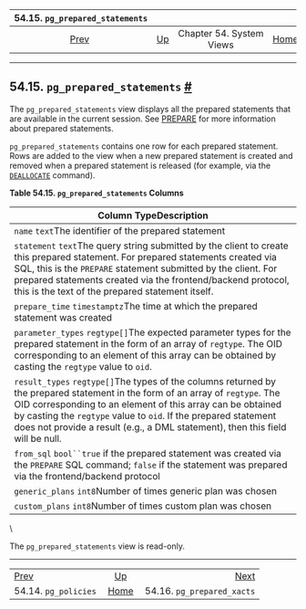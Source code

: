 <!--?xml version="1.0" encoding="UTF-8" standalone="no"?-->

|           54.15. `pg_prepared_statements`           |                                             |                          |                                                       |                                                                 |
| :-------------------------------------------------: | :------------------------------------------ | :----------------------: | ----------------------------------------------------: | --------------------------------------------------------------: |
| [Prev](view-pg-policies.html "54.14. pg_policies")  | [Up](views.html "Chapter 54. System Views") | Chapter 54. System Views | [Home](index.html "PostgreSQL 17devel Documentation") |  [Next](view-pg-prepared-xacts.html "54.16. pg_prepared_xacts") |

***

## 54.15. `pg_prepared_statements` [#](#VIEW-PG-PREPARED-STATEMENTS)



The `pg_prepared_statements` view displays all the prepared statements that are available in the current session. See [PREPARE](sql-prepare.html "PREPARE") for more information about prepared statements.

`pg_prepared_statements` contains one row for each prepared statement. Rows are added to the view when a new prepared statement is created and removed when a prepared statement is released (for example, via the [`DEALLOCATE`](sql-deallocate.html "DEALLOCATE") command).

**Table 54.15. `pg_prepared_statements` Columns**

| Column TypeDescription                                                                                                                                                                                                                                                                                                                            |
| ------------------------------------------------------------------------------------------------------------------------------------------------------------------------------------------------------------------------------------------------------------------------------------------------------------------------------------------------- |
| `name` `text`The identifier of the prepared statement                                                                                                                                                                                                                                                                                             |
| `statement` `text`The query string submitted by the client to create this prepared statement. For prepared statements created via SQL, this is the `PREPARE` statement submitted by the client. For prepared statements created via the frontend/backend protocol, this is the text of the prepared statement itself.                             |
| `prepare_time` `timestamptz`The time at which the prepared statement was created                                                                                                                                                                                                                                                                  |
| `parameter_types` `regtype[]`The expected parameter types for the prepared statement in the form of an array of `regtype`. The OID corresponding to an element of this array can be obtained by casting the `regtype` value to `oid`.                                                                                                             |
| `result_types` `regtype[]`The types of the columns returned by the prepared statement in the form of an array of `regtype`. The OID corresponding to an element of this array can be obtained by casting the `regtype` value to `oid`. If the prepared statement does not provide a result (e.g., a DML statement), then this field will be null. |
| `from_sql` `bool``true` if the prepared statement was created via the `PREPARE` SQL command; `false` if the statement was prepared via the frontend/backend protocol                                                                                                                                                                              |
| `generic_plans` `int8`Number of times generic plan was chosen                                                                                                                                                                                                                                                                                     |
| `custom_plans` `int8`Number of times custom plan was chosen                                                                                                                                                                                                                                                                                       |

\


The `pg_prepared_statements` view is read-only.

***

|                                                     |                                                       |                                                                 |
| :-------------------------------------------------- | :---------------------------------------------------: | --------------------------------------------------------------: |
| [Prev](view-pg-policies.html "54.14. pg_policies")  |      [Up](views.html "Chapter 54. System Views")      |  [Next](view-pg-prepared-xacts.html "54.16. pg_prepared_xacts") |
| 54.14. `pg_policies`                                | [Home](index.html "PostgreSQL 17devel Documentation") |                                      54.16. `pg_prepared_xacts` |
